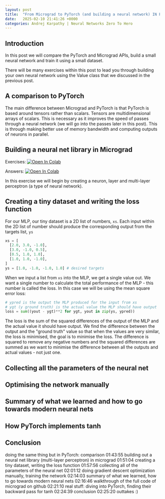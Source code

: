 ```yaml
---
layout: post
title:  "From Micrograd to PyTorch (and building a neural network) IN PROGRESS"
date:   2025-02-10 21:41:26 +0000
categories: Andrej Karpathy | Neural Networks Zero To Hero
---
```

## Introduction

In this post we will compare the PyTorch and Micrograd APIs, build a small neural network and train it using a small dataset.

There will be many exercises within this post to lead you through building your own neural network using the Value class that we discussed in the previous post.

## A comparison to PyTorch
The main difference between Micrograd and PyTorch is that PyTorch is based around tensors rather than scalars. Tensors are multidimensional arrays of scalars. This is necessary as it improves the speed of passes through a neural network (we will go into the passes later in this post). This is through making better use of memory bandwidth and computing outputs of neurons in parallel.

## Building a neural net library in Micrograd
Exercises: [![Open In Colab](https://colab.research.google.com/assets/colab-badge.svg)](https://colab.research.google.com/github/tobypullan/tobypullan.github.io/blob/main/Micrograd_p3s1.ipynb)


Answers: [![Open In Colab](https://colab.research.google.com/assets/colab-badge.svg)](https://colab.research.google.com/github/tobypullan/tobypullan.github.io/blob/main/Micrograd_p3s1_ANS.ipynb)


In this exercise we will begin by creating a neuron, layer and multi-layer perceptron (a type of neural network).

## Creating a tiny dataset and writing the loss function
For our MLP, our tiny dataset is a 2D list of numbers, `xs`. Each input within the 2D list of number should produce the corresponding output from the targets list, `ys`

```python
xs = [
  [2.0, 3.0, -1.0],
  [3.0, -1.0, 0.5],
  [0.5, 1.0, 1.0],
  [1.0, 1.0, -1.0],
]
ys = [1.0, -1.0, -1.0, 1.0] # desired targets
```

When we input a list from `xs` into the MLP, we get a single value out. We want a single number to calculate the total performance of the MLP - this number is called the loss. In this case we will be using the mean square error loss:

```python
# ypred is the output the MLP produced for the input from xs
# ygt (y ground truth) is the actual value the MLP should have output
loss = sum((yout - ygt)**2 for ygt, yout in zip(ys, ypred))
```

The loss is the sum of the squared differences of the output of the MLP and the actual value it should have output. We find the difference between the output and the "ground truth" value so that when the values are very similar, the loss is minimised, the goal is to minimise the loss. The difference is squared to remove any negative numbers and the squared differences are summed as we want to minimise the difference between all the outputs and actual values - not just one.

## Collecting all the parameters of the neural net

## Optimising the network manually

## Summary of what we learned and how to go towards modern neural nets

## How PyTorch implements tanh

## Conclusion
doing the same thing but in PyTorch: comparison
01:43:55 building out a neural net library (multi-layer perceptron) in micrograd
01:51:04 creating a tiny dataset, writing the loss function
01:57:56 collecting all of the parameters of the neural net
02:01:12 doing gradient descent optimization manually, training the network
02:14:03 summary of what we learned, how to go towards modern neural nets
02:16:46 walkthrough of the full code of micrograd on github
02:21:10 real stuff: diving into PyTorch, finding their backward pass for tanh
02:24:39 conclusion
02:25:20 outtakes :)
